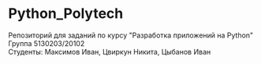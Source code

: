 # Python_Polytech
Репозиторий для заданий по курсу "Разработка приложений на Python"<br>
Группа 5130203/20102<br>
Студенты: Максимов Иван, Цвиркун Никита, Цыбанов Иван
